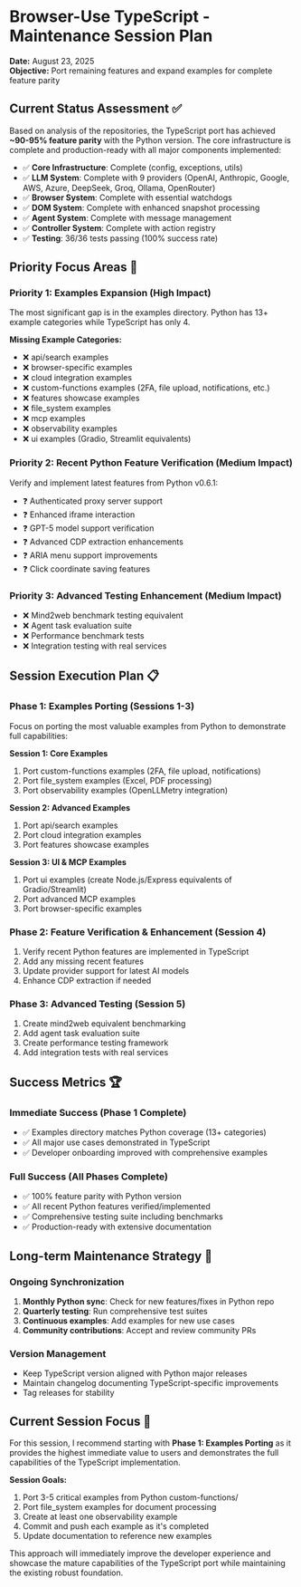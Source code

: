 # Browser-Use TypeScript - Maintenance Session Plan
**Date:** August 23, 2025  
**Objective:** Port remaining features and expand examples for complete feature parity  

## Current Status Assessment ✅

Based on analysis of the repositories, the TypeScript port has achieved **~90-95% feature parity** with the Python version. The core infrastructure is complete and production-ready with all major components implemented:

- ✅ **Core Infrastructure**: Complete (config, exceptions, utils)
- ✅ **LLM System**: Complete with 9 providers (OpenAI, Anthropic, Google, AWS, Azure, DeepSeek, Groq, Ollama, OpenRouter)
- ✅ **Browser System**: Complete with essential watchdogs
- ✅ **DOM System**: Complete with enhanced snapshot processing
- ✅ **Agent System**: Complete with message management
- ✅ **Controller System**: Complete with action registry
- ✅ **Testing**: 36/36 tests passing (100% success rate)

## Priority Focus Areas 🎯

### Priority 1: Examples Expansion (High Impact)
The most significant gap is in the examples directory. Python has 13+ example categories while TypeScript has only 4.

**Missing Example Categories:**
- ❌ api/search examples
- ❌ browser-specific examples  
- ❌ cloud integration examples
- ❌ custom-functions examples (2FA, file upload, notifications, etc.)
- ❌ features showcase examples
- ❌ file_system examples
- ❌ mcp examples
- ❌ observability examples
- ❌ ui examples (Gradio, Streamlit equivalents)

### Priority 2: Recent Python Feature Verification (Medium Impact)
Verify and implement latest features from Python v0.6.1:

- ❓ Authenticated proxy server support
- ❓ Enhanced iframe interaction
- ❓ GPT-5 model support verification
- ❓ Advanced CDP extraction enhancements
- ❓ ARIA menu support improvements
- ❓ Click coordinate saving features

### Priority 3: Advanced Testing Enhancement (Medium Impact)
- ❌ Mind2web benchmark testing equivalent
- ❌ Agent task evaluation suite
- ❌ Performance benchmark tests
- ❌ Integration testing with real services

## Session Execution Plan 📋

### Phase 1: Examples Porting (Sessions 1-3)
Focus on porting the most valuable examples from Python to demonstrate full capabilities:

**Session 1: Core Examples**
1. Port custom-functions examples (2FA, file upload, notifications)
2. Port file_system examples (Excel, PDF processing)
3. Port observability examples (OpenLLMetry integration)

**Session 2: Advanced Examples**  
1. Port api/search examples
2. Port cloud integration examples
3. Port features showcase examples

**Session 3: UI & MCP Examples**
1. Port ui examples (create Node.js/Express equivalents of Gradio/Streamlit)
2. Port advanced MCP examples
3. Port browser-specific examples

### Phase 2: Feature Verification & Enhancement (Session 4)
1. Verify recent Python features are implemented in TypeScript
2. Add any missing recent features
3. Update provider support for latest AI models
4. Enhance CDP extraction if needed

### Phase 3: Advanced Testing (Session 5)
1. Create mind2web equivalent benchmarking
2. Add agent task evaluation suite  
3. Create performance testing framework
4. Add integration tests with real services

## Success Metrics 🏆

### Immediate Success (Phase 1 Complete)
- ✅ Examples directory matches Python coverage (13+ categories)
- ✅ All major use cases demonstrated in TypeScript
- ✅ Developer onboarding improved with comprehensive examples

### Full Success (All Phases Complete)  
- ✅ 100% feature parity with Python version
- ✅ All recent Python features verified/implemented
- ✅ Comprehensive testing suite including benchmarks
- ✅ Production-ready with extensive documentation

## Long-term Maintenance Strategy 🔮

### Ongoing Synchronization
1. **Monthly Python sync**: Check for new features/fixes in Python repo
2. **Quarterly testing**: Run comprehensive test suites
3. **Continuous examples**: Add examples for new use cases
4. **Community contributions**: Accept and review community PRs

### Version Management
- Keep TypeScript version aligned with Python major releases
- Maintain changelog documenting TypeScript-specific improvements
- Tag releases for stability

## Current Session Focus 🎯

For this session, I recommend starting with **Phase 1: Examples Porting** as it provides the highest immediate value to users and demonstrates the full capabilities of the TypeScript implementation.

**Session Goals:**
1. Port 3-5 critical examples from Python custom-functions/
2. Port file_system examples for document processing
3. Create at least one observability example
4. Commit and push each example as it's completed
5. Update documentation to reference new examples

This approach will immediately improve the developer experience and showcase the mature capabilities of the TypeScript port while maintaining the existing robust foundation.